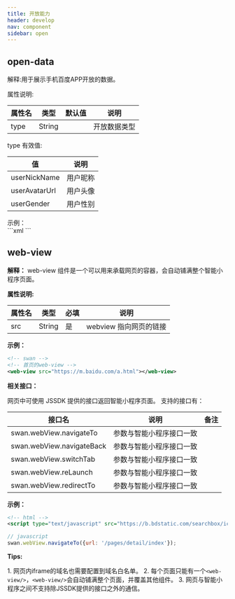 ```yaml
---
title: 开放能力
header: develop
nav: component
sidebar: open
---
```


open-data
-----


<text><text class="notice">解释:</text>用于展示手机百度APP开放的数据。</text><div></div><text class="notice">属性说明:</text>

| 属性名 | 类型     | 默认值  | 说明              |
| --- | ------ | ---- | --------------- |
| type | String | | 开放数据类型 |

<div class="notice">type 有效值:</div>


| 值 | 说明 |
|--- |----- |
| userNickName | 用户昵称 |
| userAvatarUrl | 用户头像 |
| userGender | 用户性别 |

<div class="notice">示例： </div>
```xml
<open-data type="userNickName"></open-data>
<open-data type="userAvatarUrl"></open-data>
<open-data type="userGender"></open-data>
```

web-view
-----

**解释：** web-view 组件是一个可以用来承载网页的容器，会自动铺满整个智能小程序页面。

**属性说明:**

| 属性名 | 类型  |必填 | 说明 |
| ----|----| ----| ----|
|src|String|是|webview 指向网页的链接|

**示例：**

```xml
<!-- swan -->
<!-- 首页的web-view -->
<web-view src="https://m.baidu.com/a.html"></web-view>
```

**相关接口：**

<web-view/>网页中可使用 JSSDK 提供的接口返回智能小程序页面。 支持的接口有：

| 接口名 | 说明| 备注|
|----|----|----|
|swan.webView.navigateTo| 参数与智能小程序接口一致 ||
|swan.webView.navigateBack| 参数与智能小程序接口一致||
|swan.webView.switchTab | 参数与智能小程序接口一致 ||
|swan.webView.reLaunch | 参数与智能小程序接口一致 ||
|swan.webView.redirectTo | 参数与智能小程序接口一致 | ||


**示例：**

```xml
<!-- html -->
<script type="text/javascript" src="https://b.bdstatic.com/searchbox/icms/searchbox/js/swan.js"></script>
```

```js
// javascript
swan.webView.navigateTo({url: '/pages/detail/index'});

```

**<div class="notice">Tips: </div>**

1.&nbsp;<text class="notice">网页内iframe的域名也需要配置到域名白名单。</text>
2.&nbsp;每个页面只能有一个`<web-view/>`，`<web-view/>`会自动铺满整个页面，并覆盖其他组件。
3.&nbsp;网页与智能小程序之间不支持除JSSDK提供的接口之外的通信。
